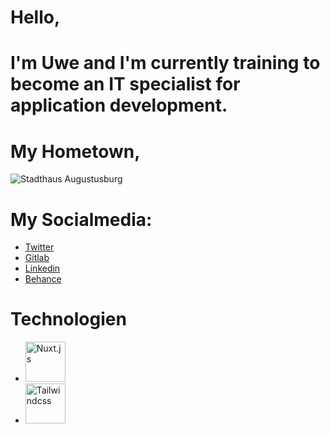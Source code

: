 <h1> Hello, <h1>
<p>I'm Uwe and I'm currently training to become an IT specialist for application development.</p>

<h1> My Hometown, </h1>
<img alt="Stadthaus Augustusburg" src="https://images.uwe-barthel.net/github/1uweb/jk8Ehad657VFTdqw.jpg" />

<h1> My Socialmedia: </h1>
<ul>
  <li><a href="https://twitter.com/u_barthel">Twitter</a></li>
  <li><a href="https://gitlab.com/uwebarthel">Gitlab</a></li>
  <li><a href="https://www.linkedin.com/in/uwe-barthel">Linkedin</a></li>
  <li><a href="https://www.behance.net/uwe-barthel">Behance</a></li>
</ul>

<h1> Technologien </h1>

- <a href="https://nuxtjs.org"><img width="64" src="https://images.uwe-barthel.net/github/1uweb/nuxt-emoji-white.png" alt="Nuxt.js" /></a>
- <a href="https://tailwindcss.com/"><img width="64" src="https://images.uwe-barthel.net/github/1uweb/tailwindcss-mark.cb8046c163f77190406dfbf4dec89848.svg" alt="Tailwindcss"/></a>
